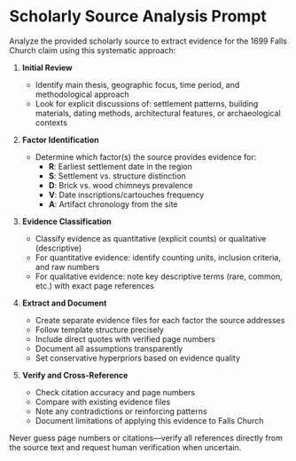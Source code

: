 # Scholarly Source Analysis Prompt

Analyze the provided scholarly source to extract evidence for the 1699 Falls Church claim using this systematic approach:

1. **Initial Review**
   - Identify main thesis, geographic focus, time period, and methodological approach
   - Look for explicit discussions of: settlement patterns, building materials, dating methods, architectural features, or archaeological contexts

2. **Factor Identification**
   - Determine which factor(s) the source provides evidence for:
     - **R**: Earliest settlement date in the region
     - **S**: Settlement vs. structure distinction
     - **D**: Brick vs. wood chimneys prevalence
     - **V**: Date inscriptions/cartouches frequency
     - **A**: Artifact chronology from the site

3. **Evidence Classification**
   - Classify evidence as quantitative (explicit counts) or qualitative (descriptive)
   - For quantitative evidence: identify counting units, inclusion criteria, and raw numbers
   - For qualitative evidence: note key descriptive terms (rare, common, etc.) with exact page references

4. **Extract and Document**
   - Create separate evidence files for each factor the source addresses
   - Follow template structure precisely
   - Include direct quotes with verified page numbers
   - Document all assumptions transparently
   - Set conservative hyperpriors based on evidence quality

5. **Verify and Cross-Reference**
   - Check citation accuracy and page numbers
   - Compare with existing evidence files
   - Note any contradictions or reinforcing patterns
   - Document limitations of applying this evidence to Falls Church

Never guess page numbers or citations—verify all references directly from the source text and request human verification when uncertain. 
